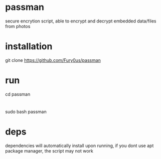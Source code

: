 # passman
secure encrytion script, able to encrypt and decrypt embedded data/files from photos
# installation
git clone https://github.com/Fury0us/passman
# run
cd passman
#
sudo bash passman
# deps
dependencies will automatically install upon running, if you dont use apt package manager, the script may not work
